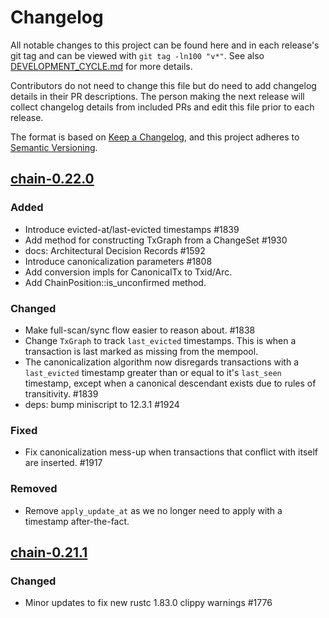 # Changelog

All notable changes to this project can be found here and in each release's git tag and can be viewed with `git tag -ln100 "v*"`. See also [DEVELOPMENT_CYCLE.md](../../DEVELOPMENT_CYCLE.md) for more details.

Contributors do not need to change this file but do need to add changelog details in their PR descriptions. The person making the next release will collect changelog details from included PRs and edit this file prior to each release.

The format is based on [Keep a Changelog](https://keepachangelog.com/en/1.0.0/),
and this project adheres to [Semantic Versioning](https://semver.org/spec/v2.0.0.html).

## [chain-0.22.0]

### Added

- Introduce evicted-at/last-evicted timestamps #1839
- Add method for constructing TxGraph from a ChangeSet #1930
- docs: Architectural Decision Records #1592
- Introduce canonicalization parameters #1808
- Add conversion impls for CanonicalTx to Txid/Arc<Transaction>.
- Add ChainPosition::is_unconfirmed method.

### Changed

- Make full-scan/sync flow easier to reason about. #1838
- Change `TxGraph` to track `last_evicted` timestamps. This is when a transaction is last marked as missing from the mempool.
- The canonicalization algorithm now disregards transactions with a `last_evicted` timestamp greater than or equal to it's `last_seen` timestamp, except when a canonical descendant exists due to rules of transitivity. #1839
- deps: bump miniscript to 12.3.1 #1924

### Fixed

- Fix canonicalization mess-up when transactions that conflict with itself are inserted. #1917

### Removed

- Remove `apply_update_at` as we no longer need to apply with a timestamp after-the-fact.

## [chain-0.21.1]

### Changed

- Minor updates to fix new rustc 1.83.0 clippy warnings #1776

[chain-0.21.1]: https://github.com/bitcoindevkit/bdk/releases/tag/chain-0.21.1
[chain-0.22.0]: https://github.com/bitcoindevkit/bdk/releases/tag/chain-0.22.0
